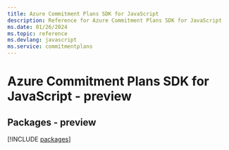 ```yaml
---
title: Azure Commitment Plans SDK for JavaScript
description: Reference for Azure Commitment Plans SDK for JavaScript
ms.date: 01/26/2024
ms.topic: reference
ms.devlang: javascript
ms.service: commitmentplans
---
```

# Azure Commitment Plans SDK for JavaScript - preview
## Packages - preview
[!INCLUDE [packages](commitment-plans-index.md)]